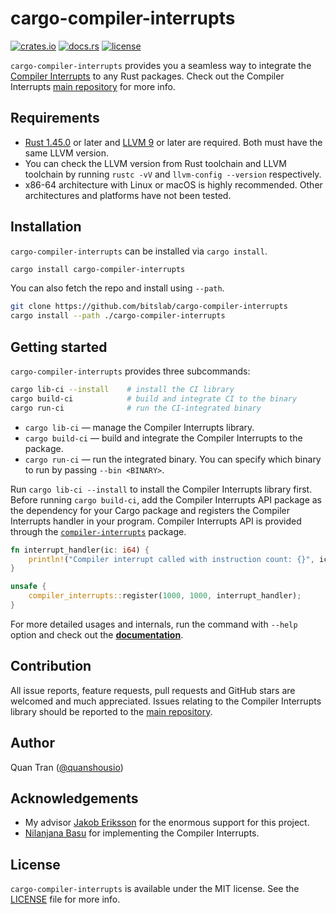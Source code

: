 # cargo-compiler-interrupts

[![crates.io](https://img.shields.io/crates/v/cargo-compiler-interrupts.svg)][crates.io]
[![docs.rs](https://docs.rs/cargo-compiler-interrupts/badge.svg)][docs.rs]
[![license](https://img.shields.io/crates/l/cargo-compiler-interrupts.svg)][license]

`cargo-compiler-interrupts` provides you a seamless way to integrate the
[Compiler Interrupts][compiler-interrupts-paper] to any Rust packages.
Check out the Compiler Interrupts [main repository][compiler-interrupts] for more info.

## Requirements

* [Rust 1.45.0][rust] or later and [LLVM 9][llvm] or later are required.
Both must have the same LLVM version.
* You can check the LLVM version from Rust toolchain and LLVM toolchain by running `rustc -vV`
and `llvm-config --version` respectively.
* x86-64 architecture with Linux or macOS is highly recommended.
Other architectures and platforms have not been tested.

## Installation

`cargo-compiler-interrupts` can be installed via `cargo install`.

``` sh
cargo install cargo-compiler-interrupts
```

You can also fetch the repo and install  using `--path`.

``` sh
git clone https://github.com/bitslab/cargo-compiler-interrupts
cargo install --path ./cargo-compiler-interrupts
```

## Getting started

`cargo-compiler-interrupts` provides three subcommands:

``` sh
cargo lib-ci --install    # install the CI library
cargo build-ci            # build and integrate CI to the binary
cargo run-ci              # run the CI-integrated binary
```

* `cargo lib-ci` — manage the Compiler Interrupts library.
* `cargo build-ci` — build and integrate the Compiler Interrupts to the package.
* `cargo run-ci` — run the integrated binary.
You can specify which binary to run by passing `--bin <BINARY>`.

Run `cargo lib-ci --install` to install the Compiler Interrupts library first.
Before running `cargo build-ci`, add the Compiler Interrupts API package as the dependency for
your Cargo package and registers the Compiler Interrupts handler in your program.
Compiler Interrupts API is provided through the [`compiler-interrupts`][compiler-interrupts-rs]
package.

``` rust
fn interrupt_handler(ic: i64) {
    println!("Compiler interrupt called with instruction count: {}", ic);
}

unsafe {
    compiler_interrupts::register(1000, 1000, interrupt_handler);
}
```

For more detailed usages and internals, run the command with `--help` option and
check out the **[documentation]**.

## Contribution

All issue reports, feature requests, pull requests and GitHub stars are welcomed
and much appreciated. Issues relating to the Compiler Interrupts library
should be reported to the [main repository][compiler-interrupts].

## Author

Quan Tran ([@quanshousio][quanshousio])

## Acknowledgements

* My advisor [Jakob Eriksson][jakob] for the enormous support for this project.
* [Nilanjana Basu][nilanjana] for implementing the Compiler Interrupts.

## License

`cargo-compiler-interrupts` is available under the MIT license.
See the [LICENSE][license] file for more info.

[crates.io]: https://crates.io/crates/cargo-compiler-interrupts
[docs.rs]: https://docs.rs/cargo-compiler-interrupts
[license]: https://github.com/bitslab/cargo-compiler-interrupts/blob/main/LICENSE
[documentation]: https://github.com/bitslab/cargo-compiler-interrupts/blob/main/DOCUMENTATION.md
[compiler-interrupts]: https://github.com/bitslab/CompilerInterrupts
[compiler-interrupts-rs]: https://github.com/bitslab/compiler-interrupts-rs
[compiler-interrupts-paper]: https://dl.acm.org/doi/10.1145/3453483.3454107
[rust]: https://www.rust-lang.org/tools/install
[llvm]: https://releases.llvm.org
[quanshousio]: https://quanshousio.com
[jakob]: https://www.linkedin.com/in/erikssonjakob
[nilanjana]: https://www.linkedin.com/in/nilanjana-basu-99027959
